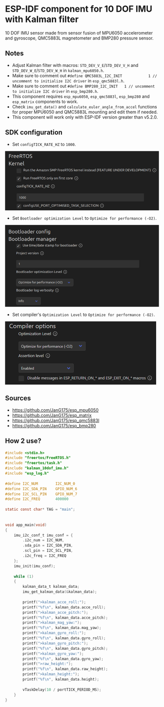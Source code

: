 # ESP-IDF component for 10 DOF IMU with Kalman filter
10 DOF IMU sensor made from sensor fusion of MPU6050 accelerometer and gyroscope, QMC5883L magnetometer and BMP280 pressure sensor.

## Notes
* Adjust Kalman filter with macros: `STD_DEV_V_E`/`STD_DEV_V_H` and `STD_DEV_W_E`/`STD_DEV_W_H` in `kalman_mpu6050.h`.
* Make sure to comment out `#define QMC5883L_I2C_INIT            1 // uncomment to initialize I2C driver` in `esp_qmc5883l.h`.
* Make sure to comment out `#define BMP280_I2C_INIT   1 // uncomment to initialize I2C driver` in `esp_bmp280.h`.
* This component requires `esp_mpu6050`, `esp_qmc5883l`, `esp_bmp280` and `esp_matrix` components to work.
* Check `imu_get_data()` and `calculate_euler_angle_from_accel` functions for proper MPU6050 and QMC5883L mounting and edit them if needed.
* This component will work only with ESP-IDF version greater than v5.2.0.

## SDK configuration
* Set `configTICK_RATE_HZ` to `1000`.

![tickrate](images/tickrate.png)

* Set `Bootloader optimization Level` to `Optimize for performance (-O2)`.

![bootloader](images/bootloader.png)

* Set compiler's `Optimization Level` to `Optimize for performance (-O2)`.

![compiler](images/compiler.png)

## Sources
* https://github.com/JanG175/esp_mpu6050
* https://github.com/JanG175/esp_matrix
* https://github.com/JanG175/esp_qmc5883l
* https://github.com/JanG175/esp_bmp280

## How 2 use?
```C
#include <stdio.h>
#include "freertos/FreeRTOS.h"
#include "freertos/task.h"
#include "kalman_10dof_imu.h"
#include "esp_log.h"

#define I2C_NUM        I2C_NUM_0
#define I2C_SDA_PIN    GPIO_NUM_6
#define I2C_SCL_PIN    GPIO_NUM_7
#define I2C_FREQ       400000

static const char* TAG = "main";


void app_main(void)
{
    imu_i2c_conf_t imu_conf = {
        .i2c_num = I2C_NUM,
        .sda_pin = I2C_SDA_PIN,
        .scl_pin = I2C_SCL_PIN,
        .i2c_freq = I2C_FREQ
    };
    imu_init(imu_conf); 

    while (1)
    {
        kalman_data_t kalman_data;
        imu_get_kalman_data(&kalman_data);

        printf(">kalman_acce_roll:");
        printf("%f\n", kalman_data.acce_roll);
        printf(">kalman_acce_pitch:");
        printf("%f\n", kalman_data.acce_pitch);
        printf(">kalman_mag_yaw:");
        printf("%f\n", kalman_data.mag_yaw);
        printf(">kalman_gyro_roll:");
        printf("%f\n", kalman_data.gyro_roll);
        printf(">kalman_gyro_pitch:");
        printf("%f\n", kalman_data.gyro_pitch);
        printf(">kalman_gyro_yaw:");
        printf("%f\n", kalman_data.gyro_yaw);
        printf(">raw_height:");
        printf("%f\n", kalman_data.raw_height);
        printf(">kalman_height:");
        printf("%f\n", kalman_data.height);

        vTaskDelay(10 / portTICK_PERIOD_MS);
    }
}
```
